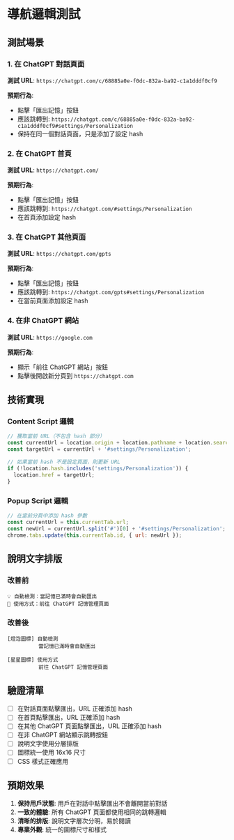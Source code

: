 # 導航邏輯測試

## 測試場景

### 1. 在 ChatGPT 對話頁面

**測試 URL**: `https://chatgpt.com/c/68885a0e-f0dc-832a-ba92-c1a1dddf0cf9`

**預期行為**:

- 點擊「匯出記憶」按鈕
- 應該跳轉到: `https://chatgpt.com/c/68885a0e-f0dc-832a-ba92-c1a1dddf0cf9#settings/Personalization`
- 保持在同一個對話頁面，只是添加了設定 hash

### 2. 在 ChatGPT 首頁

**測試 URL**: `https://chatgpt.com/`

**預期行為**:

- 點擊「匯出記憶」按鈕
- 應該跳轉到: `https://chatgpt.com/#settings/Personalization`
- 在首頁添加設定 hash

### 3. 在 ChatGPT 其他頁面

**測試 URL**: `https://chatgpt.com/gpts`

**預期行為**:

- 點擊「匯出記憶」按鈕
- 應該跳轉到: `https://chatgpt.com/gpts#settings/Personalization`
- 在當前頁面添加設定 hash

### 4. 在非 ChatGPT 網站

**測試 URL**: `https://google.com`

**預期行為**:

- 顯示「前往 ChatGPT 網站」按鈕
- 點擊後開啟新分頁到 `https://chatgpt.com`

## 技術實現

### Content Script 邏輯

```javascript
// 獲取當前 URL（不包含 hash 部分）
const currentUrl = location.origin + location.pathname + location.search;
const targetUrl = currentUrl + '#settings/Personalization';

// 如果當前 hash 不是設定頁面，則更新 URL
if (!location.hash.includes('settings/Personalization')) {
  location.href = targetUrl;
}
```

### Popup Script 邏輯

```javascript
// 在當前分頁中添加 hash 參數
const currentUrl = this.currentTab.url;
const newUrl = currentUrl.split('#')[0] + '#settings/Personalization';
chrome.tabs.update(this.currentTab.id, { url: newUrl });
```

## 說明文字排版

### 改善前

```
💡 自動檢測：當記憶已滿時會自動匯出
🎯 使用方式：前往 ChatGPT 記憶管理頁面
```

### 改善後

```
[燈泡圖標] 自動檢測
          當記憶已滿時會自動匯出

[星星圖標] 使用方式
          前往 ChatGPT 記憶管理頁面
```

## 驗證清單

- [ ] 在對話頁面點擊匯出，URL 正確添加 hash
- [ ] 在首頁點擊匯出，URL 正確添加 hash
- [ ] 在其他 ChatGPT 頁面點擊匯出，URL 正確添加 hash
- [ ] 在非 ChatGPT 網站顯示跳轉按鈕
- [ ] 說明文字使用分層排版
- [ ] 圖標統一使用 16x16 尺寸
- [ ] CSS 樣式正確應用

## 預期效果

1. **保持用戶狀態**: 用戶在對話中點擊匯出不會離開當前對話
2. **一致的體驗**: 所有 ChatGPT 頁面都使用相同的跳轉邏輯
3. **清晰的排版**: 說明文字層次分明，易於閱讀
4. **專業外觀**: 統一的圖標尺寸和樣式
